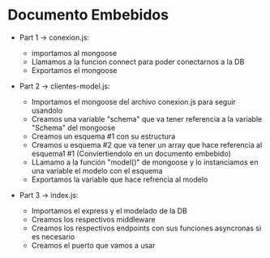 # Documento Embebidos

- Part 1 -> conexion.js:

	- importamos al mongoose
	- Llamamos a la funcion connect para poder conectarnos a la DB
	- Exportamos el mongoose

- Part 2 -> clientes-model.js:

	- Importamos el mongoose del archivo conexion.js para seguir usandolo
	- Creamos una variable "schema" que va tener referencia a la variable "Schema" del mongoose
	- Creamos un esquema #1 con su estructura
	- Creamos u esquema #2 que va tener un array que hace referencia al esquema1 #1 (Conviertiendolo en un documento embebido)
	- LLamamo a la función "model()" de mongoose y lo instanciamos en una variable el modelo con el esquema
	- Exportamos la variable que hace refrencia al modelo

- Part 3 -> index.js:

	- Importamos el express y el modelado de la DB
	- Creamos los respectivos middleware
	- Creamos los respectivos endpoints con sus funciones asyncronas si es necesario
	- Creamos el puerto que vamos a usar